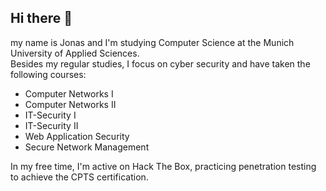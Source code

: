## Hi there 👋
my name is Jonas and I'm studying Computer Science at the Munich University of Applied Sciences.  
Besides my regular studies, I focus on cyber security and have taken the following courses:
- Computer Networks I
- Computer Networks II
- IT-Security I
- IT-Security II
- Web Application Security
- Secure Network Management

In my free time, I'm active on Hack The Box, practicing penetration testing to achieve the CPTS certification.


<!--
**jonywittmann/jonywittmann** is a ✨ _special_ ✨ repository because its `README.md` (this file) appears on your GitHub profile.

Here are some ideas to get you started:

- 🔭 I’m currently working on ...
- 🌱 I’m currently learning ...
- 👯 I’m looking to collaborate on ...
- 🤔 I’m looking for help with ...
- 💬 Ask me about ...
- 📫 How to reach me: ...
- 😄 Pronouns: ...
- ⚡ Fun fact: ...
-->

